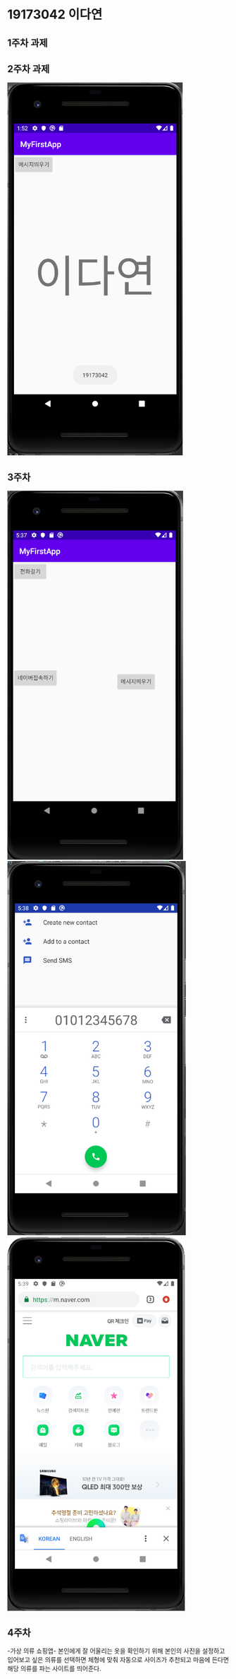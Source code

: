 # 19173042 이다연

## 1주차 과제

## 2주차 과제
  <img width="" height="" src="./PNg/제목 없음.png"></img>

## 3주차 
  <img width="" height="" src="./PNg/화면.png"></img>
  <img width="" height="" src="./PNg/전화.png"></img>
  <img width="" height="" src="./PNg/네이버.png"></img>

## 4주차
  -가상 의류 쇼핑앱-
  본인에게 잘 어울리는 옷을 확인하기 위해 본인의 사진을 설정하고 입어보고 싶은 의류를 선택하면
  체형에 맞춰 자동으로 사이즈가 추천되고 마음에 든다면 해당 의류를 파는 사이트를 띄어준다.

